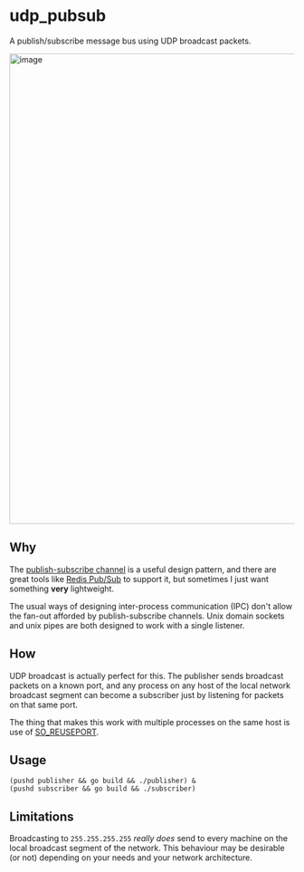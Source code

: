 # udp_pubsub

A publish/subscribe message bus using UDP broadcast packets.

<img width="831" alt="image" src="https://github.com/nicwaller/udp_pubsub/assets/2850248/2ae818ae-cb68-40b1-b2ec-d2854d3e7bb2">

## Why

The [publish-subscribe channel](https://www.enterpriseintegrationpatterns.com/patterns/messaging/PublishSubscribeChannel.html) is a useful design pattern, and there are great tools like [Redis Pub/Sub](https://redis.io/docs/interact/pubsub/) to support it, but sometimes I just want something **very** lightweight.

The usual ways of designing inter-process communication (IPC) don't allow the fan-out afforded by publish-subscribe channels. Unix domain sockets and unix pipes are both designed to work with a single listener.

## How

UDP broadcast is actually perfect for this. The publisher sends broadcast packets on a known port, and any process on any host of the local network broadcast segment can become a subscriber just by listening for packets on that same port.

The thing that makes this work with multiple processes on the same host is use of [SO_REUSEPORT](https://lwn.net/Articles/542629/).

## Usage

```shell
(pushd publisher && go build && ./publisher) &
(pushd subscriber && go build && ./subscriber)
```

## Limitations

Broadcasting to `255.255.255.255` _really does_ send to every machine on the local broadcast segment of the network. This behaviour may be desirable (or not) depending on your needs and your network architecture.
